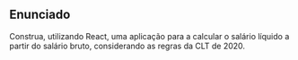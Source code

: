 ## Enunciado

Construa, utilizando React, uma aplicação para a calcular o salário líquido a partir
do salário bruto, considerando as regras da CLT de 2020.
